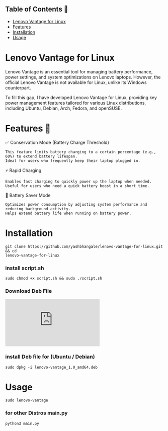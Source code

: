 

## Table of Contents 📖  
- [Lenovo Vantage for Linux](#introduction)  
- [Features](#features)  
- [Installation](#installation)  
- [Usage](#usage) 


# Lenovo Vantage for Linux 

Lenovo Vantage is an essential tool for managing battery performance, power settings, and system optimizations on Lenovo laptops. However, the official Lenovo Vantage is not available for Linux, unlike its Windows counterpart.

To fill this gap, I have developed Lenovo Vantage for Linux, providing key power management features tailored for various Linux distributions, including Ubuntu, Debian, Arch, Fedora, and openSUSE.




# Features 🌟
✅ Conservation Mode (Battery Charge Threshold)

    This feature limits battery charging to a certain percentage (e.g., 60%) to extend battery lifespan.
    Ideal for users who frequently keep their laptop plugged in.

⚡ Rapid Charging

    Enables fast charging to quickly power up the laptop when needed.
    Useful for users who need a quick battery boost in a short time.

🔋 Battery Saver Mode

    Optimizes power consumption by adjusting system performance and reducing background activity.
    Helps extend battery life when running on battery power.


# Installation

```
git clone https://github.com/yashbhangale/lenovo-vantage-for-linux.git && cd 
lenovo-vantage-for-linux
```

### install script.sh 

```
sudo chmod +x script.sh && sudo ./script.sh
```

### Download Deb File

![download deb file](https://github.com/yashbhangale/lenovo-vantage-for-linux/releases/download/main/lenovo-vantage_1.0_amd64.deb)

### install Deb file for (Ubuntu / Debian)

```
sudo dpkg -i lenovo-vantage_1.0_amd64.deb
```



# Usage

```
sudo lenovo-vantage
``` 

### for other Distros main.py

```
python3 main.py
```




